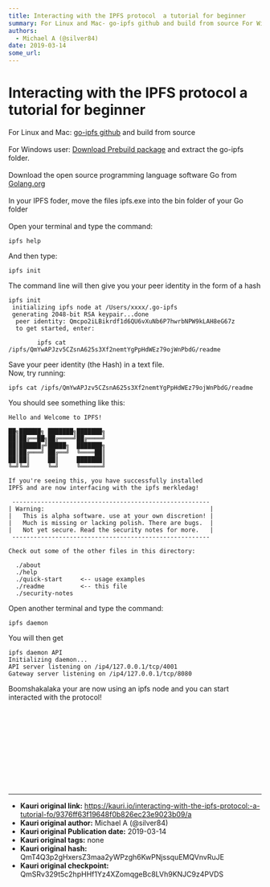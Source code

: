 ```yaml
---
title: Interacting with the IPFS protocol  a tutorial for beginner 
summary: For Linux and Mac- go-ipfs github and build from source For Windows user- Download Prebuild package and extract the go-ipfs folder. Download the open source programming language software Go from Golang.org In your IPFS foder, move the files ipfs.exe into the bin folder of your Go folder Open your terminal and type the command-ipfs help And then type-ipfs init The command line will then give you your peer identity in the form of a hashipfs init initializing ipfs node at /Users/xxxx/.go-ipfs gener
authors:
  - Michael A (@silver84)
date: 2019-03-14
some_url: 
---
```


# Interacting with the IPFS protocol  a tutorial for beginner 


For Linux and Mac: <a href="https://github.com/ipfs/go-ipfs#build-from-source" target="blank7">go-ipfs github</a> and build from source<br><br>
        For Windows user:  <a href="https://dist.ipfs.io/#go-ipfs" title="Download Prebuild package" target="blank9">Download Prebuild package</a>  and extract the go-ipfs folder.<br>
         <br>
Download the open source programming language software Go from <a href="https://golang.org/dl/" title="Golang.org" target="blank8">Golang.org</a><br><br>
In your IPFS foder, move the files ipfs.exe into the bin folder of your Go folder<br><br>
Open your terminal and type the command: 

```
ipfs help
```

 And then type: 
```
ipfs init
```
 The command line will then give you your peer identity in the form of a hash
```
ipfs init
 initializing ipfs node at /Users/xxxx/.go-ipfs
 generating 2048-bit RSA keypair...done
  peer identity: Qmcpo2iLBikrdf1d6QU6vXuNb6P7hwrbNPW9kLAH8eG67z
  to get started, enter:

        ipfs cat /ipfs/QmYwAPJzv5CZsnA625s3Xf2nemtYgPpHdWEz79ojWnPbdG/readme
```
Save your peer identity (the Hash) in a text file.<br>
Now, try running: 
```
ipfs cat /ipfs/QmYwAPJzv5CZsnA625s3Xf2nemtYgPpHdWEz79ojWnPbdG/readme
```
You should see something like this:
```
Hello and Welcome to IPFS!

██╗██████╗ ███████╗███████╗
██║██╔══██╗██╔════╝██╔════╝
██║██████╔╝█████╗  ███████╗
██║██╔═══╝ ██╔══╝  ╚════██║
██║██║     ██║     ███████║
╚═╝╚═╝     ╚═╝     ╚══════╝

If you're seeing this, you have successfully installed
IPFS and are now interfacing with the ipfs merkledag!

 -------------------------------------------------------
| Warning:                                              |
|   This is alpha software. use at your own discretion! |
|   Much is missing or lacking polish. There are bugs.  |
|   Not yet secure. Read the security notes for more.   |
 -------------------------------------------------------

Check out some of the other files in this directory:

  ./about
  ./help
  ./quick-start     <-- usage examples
  ./readme          <-- this file
  ./security-notes
```
Open another terminal and type the command: 
```
ipfs daemon
```
 You will then get
``` 
ipfs daemon API
Initializing daemon...
API server listening on /ip4/127.0.0.1/tcp/4001
Gateway server listening on /ip4/127.0.0.1/tcp/8080
```
Boomshakalaka your are now using an ipfs node and you can start interacted with the protocol!<br><br><br><br><br><br><br><br><br><br><br>
    

   




---

- **Kauri original link:** https://kauri.io/interacting-with-the-ipfs-protocol:-a-tutorial-fo/9376ff63f19648f0b826ec23e9023b09/a
- **Kauri original author:** Michael A (@silver84)
- **Kauri original Publication date:** 2019-03-14
- **Kauri original tags:** none
- **Kauri original hash:** QmT4Q3p2gHxersZ3maa2yWPzgh6KwPNjssquEMQVnvRuJE
- **Kauri original checkpoint:** QmSRv329t5c2hpHHf1Yz4XZomqgeBc8LVh9KNJC9z4PVDS



